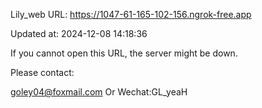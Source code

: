 Lily_web URL: https://1047-61-165-102-156.ngrok-free.app

Updated at: 2024-12-08 14:18:36

If you cannot open this URL, the server might be down.

Please contact: 

goley04@foxmail.com Or Wechat:GL_yeaH